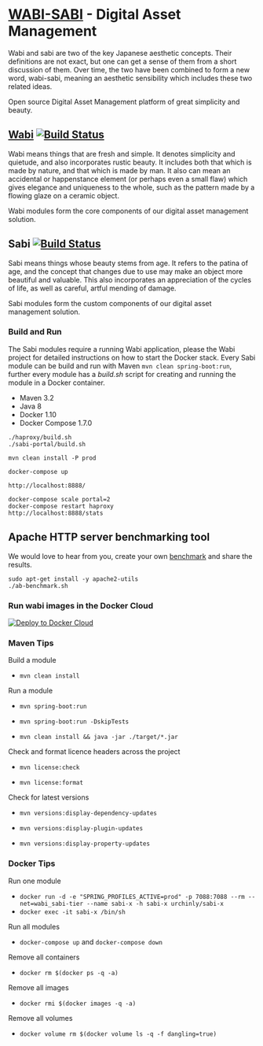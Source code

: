 # [WABI-SABI](https://github.com/urchinly/wabi-sabi) - Digital Asset Management

Wabi and sabi are two of the key Japanese aesthetic concepts. Their definitions are not exact, but one can get a sense of them from a short discussion of them. Over time, the two have been combined to form a new word, wabi-sabi, meaning an aesthetic sensibility which includes these two related ideas. 

Open source Digital Asset Management platform of great simplicity and beauty.

## [Wabi](https://github.com/urchinly/wabi) [![Build Status](https://travis-ci.org/urchinly/wabi.svg?branch=master)](https://travis-ci.org/urchinly/wabi)

Wabi means things that are fresh and simple. It denotes simplicity and quietude, and also incorporates rustic beauty. It includes both that which is made by nature, and that which is made by man. It also can mean an accidental or happenstance element (or perhaps even a small flaw) which gives elegance and uniqueness to the whole, such as the pattern made by a flowing glaze on a ceramic object.

Wabi modules form the core components of our digital asset management solution.

## Sabi [![Build Status](https://travis-ci.org/urchinly/sabi.svg?branch=master)](https://travis-ci.org/urchinly/sabi)

Sabi means things whose beauty stems from age. It refers to the patina of age, and the concept that changes due to use may make an object more beautiful and valuable. This also incorporates an appreciation of the cycles of life, as well as careful, artful mending of damage.

Sabi modules form the custom components of our digital asset management solution.

### Build and Run

The Sabi modules require a running Wabi application, please the Wabi project for detailed instructions on how to start the Docker stack. Every Sabi module can be build and run with Maven `mvn clean spring-boot:run`, further every module has a _build.sh_ script for creating and running the module in a Docker container.

- Maven 3.2
- Java 8
- Docker 1.10
- Docker Compose 1.7.0

```
./haproxy/build.sh
./sabi-portal/build.sh

mvn clean install -P prod

docker-compose up

http://localhost:8888/

docker-compose scale portal=2
docker-compose restart haproxy
http://localhost:8888/stats

```

## Apache HTTP server benchmarking tool

We would love to hear from you, create your own [benchmark](http://httpd.apache.org/docs/2.2/programs/ab.html) and share the results.

```
sudo apt-get install -y apache2-utils
./ab-benchmark.sh
```

### Run wabi images in the Docker Cloud

[![Deploy to Docker Cloud](https://files.cloud.docker.com/images/deploy-to-dockercloud.svg)](https://cloud.docker.com/stack/deploy/)

### Maven Tips

Build a module

* `mvn clean install`

Run a module

* `mvn spring-boot:run`

* `mvn spring-boot:run -DskipTests`

* `mvn clean install && java -jar ./target/*.jar`

Check and format licence headers across the project

* `mvn license:check` 

* `mvn license:format` 

Check for latest versions

* `mvn versions:display-dependency-updates` 

* `mvn versions:display-plugin-updates`

* `mvn versions:display-property-updates`

### Docker Tips

Run one module

* `docker run -d -e "SPRING_PROFILES_ACTIVE=prod" -p 7088:7088 --rm --net=wabi_sabi-tier --name sabi-x -h sabi-x urchinly/sabi-x`
* `docker exec -it sabi-x /bin/sh`

Run all modules

* `docker-compose up` and `docker-compose down`

Remove all containers

* `docker rm $(docker ps -q -a)`

Remove all images

* `docker rmi $(docker images -q -a)`

Remove all volumes

* `docker volume rm $(docker volume ls -q -f dangling=true)`

